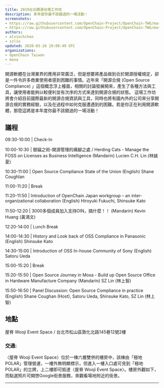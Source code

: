 ```yaml
---
title: 2019台北開源合規工作坊
description: 本年度你最不該錯過的一場活動！
screenshots:
- https://raw.githubusercontent.com/OpenChain-Project/OpenChain-TWG/master/docs/images/meetings/20190927_workshop/IMG_8970.JPG
- https://raw.githubusercontent.com/OpenChain-Project/OpenChain-TWG/master/docs/images/meetings/20190927_workshop/IMG_8792.JPG
authors:
- alvinchchen
- szlin
updated: 2020-03-26 19:08:49 UTC
organizations:
- OpenChain Taiwan
- moxa
---
```

開源軟體在台灣業界的應用非常廣泛，但是想要將產品做到合於開源授權規定，卻是一件令許多商業使用者感到困難的事情。近年來「開源合規 (Open Source Compliance) 」這個概念浮上檯面，相關的討論發展開來，產生了各種方法與工具，讓使用者能夠以較便利並有次序的方式來達到開源合規的狀態。 這場工作坊將會介紹目前國際最新的開源合規資訊與工具，同時也將有國內外的公司來分享開源合規的實務經驗，以及在過程中如何克服遭遇到的困難。若是你正在利用開源軟體，那麼這將是本年度你最不該錯過的一場活動！

## 議程
09:30-10:00 |     Check-In

10:00-10:30 |     御貓之術-開源管理的痛腳之處 / Herding Cats - Manage the FOSS on Licenses as Business Intelligence (Mandarin)
Lucien C.H. Lin (林誠夏)

10:30-11:00 |     Open Source Compliance State of the Union (English) 
Shane Coughlan

11:00-11:20 |     Break

11:20-11:50 |     Introduction of OpenChain Japan workgroup – an inter-organizational collaboration (English) 
Hiroyuki Fukuchi, Shinsuke Kato

11:50-12:20 |     3000多個成員加入支持OIN，搞什麼！！ (Mandarin)
Kevin Huang (黃鴻文)

12:20-14:00 |     Lunch Break

14:00-14:30 |     History and Look back of OSS Compliance in Panasonic (English)
Shinsuke Kato

14:30-15:00 |     Introduction of OSS In-house Community of Sony (English)
Satoru Ueda

15:00-15:20 |     Break

15:20-15:50 |     Open Source Journey in Moxa - Build up Open Source Office in Hardware Manufacture Company (Mandarin)
SZ Lin (林上智)

15:50-16:50 |     Panel Discussion: Open Source Compliance in practice (English)
Shane Coughan (Host), Satoru Ueda, Shinsuke Kato, SZ Lin (林上智)

## 地點

屋脊 Wooji Event Space / 台北市松山區敦化北路145巷12號2樓

### 交通:

〈屋脊 Wooji Event Space〉位於一棟六層雙併的樓房中，該棟由「極地 POLAR」管理營運，一樓外無明顯標示，但進入一樓入口處可見到「極地 POLAR」的立牌，上二樓即可抵達〈屋脊 Wooji Event Space〉。樓房外觀如下，而點選照片可開啓Google街景服務，來觀看場地附近的街景。

-----
